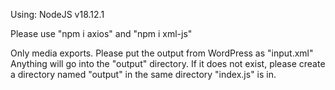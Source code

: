 Using: NodeJS v18.12.1

Please use "npm i axios" and "npm i xml-js"

Only media exports.
Please put the output from WordPress as "input.xml"
Anything will go into the "output" directory. If it does not exist, please create a directory named "output" in the same directory "index.js" is in.